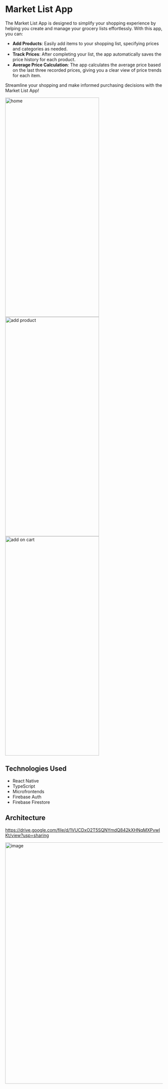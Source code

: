 # Market List App

The Market List App is designed to simplify your shopping experience by helping you create and manage your grocery lists effortlessly. With this app, you can:

- **Add Products**: Easily add items to your shopping list, specifying prices and categories as needed.
- **Track Prices**: After completing your list, the app automatically saves the price history for each product.
- **Average Price Calculation**: The app calculates the average price based on the last three recorded prices, giving you a clear view of price trends for each item.

Streamline your shopping and make informed purchasing decisions with the Market List App!

<img src="https://github.com/user-attachments/assets/f7291603-9bda-4e43-a0b4-6af3baa8f732" alt="home" width="300" height="700">
<img src="https://github.com/user-attachments/assets/c45eaccd-6893-42ef-a743-821b58940159" alt="add product" width="300" height="700">
<img src="https://github.com/user-attachments/assets/9ae75b68-4cf0-428e-a525-4833f26dfd2e" alt="add on cart" width="300" height="700">


## Technologies Used

- React Native
- TypeScript
- Microfrontends
- Firebase Auth
- Firebase Firestore

## Architecture

https://drive.google.com/file/d/1VUCDxO2T5SQNYmdQ842kXHNqMXPvwIKt/view?usp=sharing

<img width="770" alt="image" src="https://github.com/user-attachments/assets/8a2e1961-766a-4708-9b64-ac7bf0f7a974">
